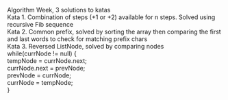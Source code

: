 Algorithm Week, 3 solutions to katas </br>
Kata 1. Combination of steps (+1 or +2) available for n steps. Solved using recursive Fib sequence </br>
Kata 2. Common prefix, solved by sorting the array then comparing the first and last words to check for matching prefix chars </br>
Kata 3. Reversed ListNode, solved by comparing nodes  </br> while(currNode != null) {
           </br>  tempNode = currNode.next;
          </br>   currNode.next = prevNode;
           </br>  prevNode = currNode;
          </br>   currNode = tempNode; </br> 
            }
